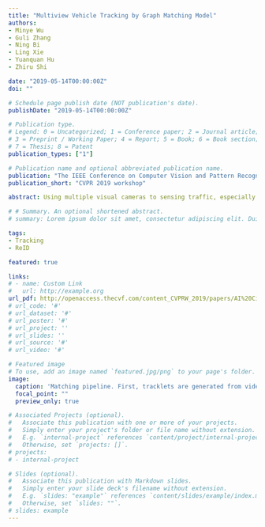 ```yaml
---
title: "Multiview Vehicle Tracking by Graph Matching Model"
authors:
- Minye Wu
- Guli Zhang
- Ning Bi
- Ling Xie
- Yuanquan Hu 
- Zhiru Shi

date: "2019-05-14T00:00:00Z"
doi: ""

# Schedule page publish date (NOT publication's date).
publishDate: "2019-05-14T00:00:00Z"

# Publication type.
# Legend: 0 = Uncategorized; 1 = Conference paper; 2 = Journal article;
# 3 = Preprint / Working Paper; 4 = Report; 5 = Book; 6 = Book section;
# 7 = Thesis; 8 = Patent
publication_types: ["1"]

# Publication name and optional abbreviated publication name.
publication: "The IEEE Conference on Computer Vision and Pattern Recognition (CVPR) Workshops, 2019, pp. 29-36"
publication_short: "CVPR 2019 workshop"

abstract: Using multiple visual cameras to sensing traffic, especially tracking of vehicles, is a challenging task because of the large number of vehicle models, non-overlapping views, occlusion, view change and time-consuming algorithms. All of them remain obstacles in real world deployment. In this work, we propose a novel and flexible vehicle tracking framework, which formulates matching problem as a graph matching problem and solve it from the bottom up. In our framework, many restrictions can be added into the graph uniformly and simply. Moreover, we introduced an iterative Graph Matching Solver algorithm which can divide and reduce the graph matching problem's scale efficiently. Additionally, We also take the advantage of geographic information and make a combination with deep ReID features, motion and temporal information. The result shows that our algorithm achieves a 9th place at the AI City Challenge 2019.

# # Summary. An optional shortened abstract.
# summary: Lorem ipsum dolor sit amet, consectetur adipiscing elit. Duis posuere tellus ac convallis placerat. Proin tincidunt magna sed ex sollicitudin condimentum.

tags:
- Tracking
- ReID

featured: true

links:
# - name: Custom Link
#   url: http://example.org
url_pdf: http://openaccess.thecvf.com/content_CVPRW_2019/papers/AI%20City/Wu_Multiview_Vehicle_Tracking_by_Graph_Matching_Model_CVPRW_2019_paper.pdf
# url_code: '#'
# url_dataset: '#'
# url_poster: '#'
# url_project: ''
# url_slides: ''
# url_source: '#'
# url_video: '#'

# Featured image
# To use, add an image named `featured.jpg/png` to your page's folder. 
image:
  caption: 'Matching pipeline. First, tracklets are generated from videos. Each small rectangle in the figure represents a tracklet instance. Each color represents a specific vehicle. T-Graphs are built from Tracklet sets of different intersections. Applying graph matching solver (GMS) on T-Graphs can obtain tracklet groups. Tracklet groups can build a G-Graph. Then the final result can be calculated by GMS.'
  focal_point: ""
  preview_only: true

# Associated Projects (optional).
#   Associate this publication with one or more of your projects.
#   Simply enter your project's folder or file name without extension.
#   E.g. `internal-project` references `content/project/internal-project/index.md`.
#   Otherwise, set `projects: []`.
# projects:
# - internal-project

# Slides (optional).
#   Associate this publication with Markdown slides.
#   Simply enter your slide deck's filename without extension.
#   E.g. `slides: "example"` references `content/slides/example/index.md`.
#   Otherwise, set `slides: ""`.
# slides: example
---
```


<!-- {{% alert note %}}
Click the *Slides* button above to demo Academic's Markdown slides feature.
{{% /alert %}}

Supplementary notes can be added here, including [code and math](https://sourcethemes.com/academic/docs/writing-markdown-latex/). -->
